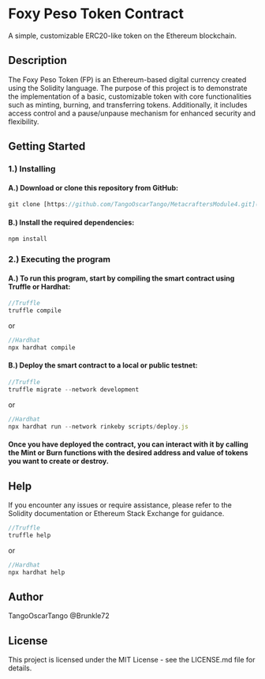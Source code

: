 # Foxy Peso Token Contract
A simple, customizable ERC20-like token on the Ethereum blockchain.

## Description

The Foxy Peso Token (FP) is an Ethereum-based digital currency created using the Solidity language. 
The purpose of this project is to demonstrate the implementation of a basic, customizable token 
with core functionalities such as minting, burning, and transferring tokens. Additionally, it 
includes access control and a pause/unpause mechanism for enhanced security and flexibility.



## Getting Started

### 1.) Installing
#### A.) Download or clone this repository from GitHub:

```javascript
git clone [https://github.com/TangoOscarTango/MetacraftersModule4.git](https://github.com/TangoOscarTango/Metacrafters-ETH_Module4.git)
```

#### B.) Install the required dependencies:

```javascript
npm install
```


### 2.) Executing the program

   #### A.) To run this program, start by compiling the smart contract using Truffle or Hardhat:

```javascript
//Truffle
truffle compile
```

or

```javascript
//Hardhat
npx hardhat compile
```



   #### B.) Deploy the smart contract to a local or public testnet:
   
```javascript
//Truffle
truffle migrate --network development
```

or

```javascript
//Hardhat
npx hardhat run --network rinkeby scripts/deploy.js
```

#### Once you have deployed the contract, you can interact with it by calling the Mint or Burn functions with the desired address and value of tokens you want to create or destroy.


## Help

If you encounter any issues or require assistance, please refer to the Solidity documentation or Ethereum Stack Exchange for guidance.

```javascript
//Truffle
truffle help
```

or

```javascript
//Hardhat
npx hardhat help
```



## Author

TangoOscarTango
@Brunkle72



## License

This project is licensed under the MIT License - see the LICENSE.md file for details.

